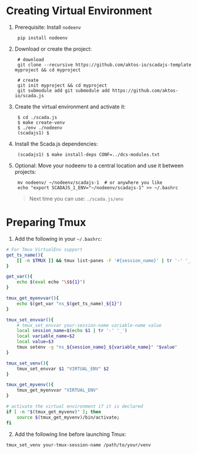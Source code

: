 # Creating Virtual Environment 

1. Prerequisite: Install `nodeenv`

        pip install nodeenv

2. Download or create the project:

        # download 
        git clone --recursive https://github.com/aktos-io/scadajs-template myproject && cd myproject

        # create 
        git init myproject && cd myproject 
        git submodule add git submodule add https://github.com/aktos-io/scada.js

3. Create the virtual environment and activate it:
    
        $ cd ./scada.js
        $ make create-venv
        $ ./env ./nodeenv
        (scadajs1) $ 


4. Install the Scada.js dependencies:

        (scadajs1) $ make install-deps CONF=../dcs-modules.txt
        
5. Optional: Move your nodeenv to a central location and use it between projects:
        
        mv nodeenv/ ~/nodeenv/scadajs-1  # or anywhere you like
        echo "export SCADAJS_1_ENV="~/nodeenv/scadajs-1" >> ~/.bashrc

   > Next time you can use: `./scada.js/env`

# Preparing Tmux

1. Add the following in your `~/.bashrc`:

```bash
# For Tmux VirtualEnv support
get_ts_name(){
    [[ -n $TMUX ]] && tmux list-panes -F '#{session_name}' | tr '-' '_'
}

get_var(){
    echo $(eval echo "\$${1}")
}

tmux_get_myenvvar(){
    echo $(get_var "ns_$(get_ts_name)_${1}")
}

tmux_set_envvar(){
    # tmux_set_envvar your-session-name variable-name value
    local session_name=$(echo $1 | tr '-' '_')
    local variable_name=$2
    local value=$3
    tmux setenv -g "ns_${session_name}_${variable_name}" "$value"
}

tmux_set_venv(){
    tmux_set_envvar $1 "VIRTUAL_ENV" $2
}

tmux_get_myvenv(){
    tmux_get_myenvvar "VIRTUAL_ENV"
}

# activate the virtual environment if it is declared
if [ -n "$(tmux_get_myvenv)" ]; then
    source $(tmux_get_myvenv)/bin/activate;
fi
```

2. Add the following line before launching Tmux:

```bash
tmux_set_venv your-tmux-session-name /path/to/your/venv
```

